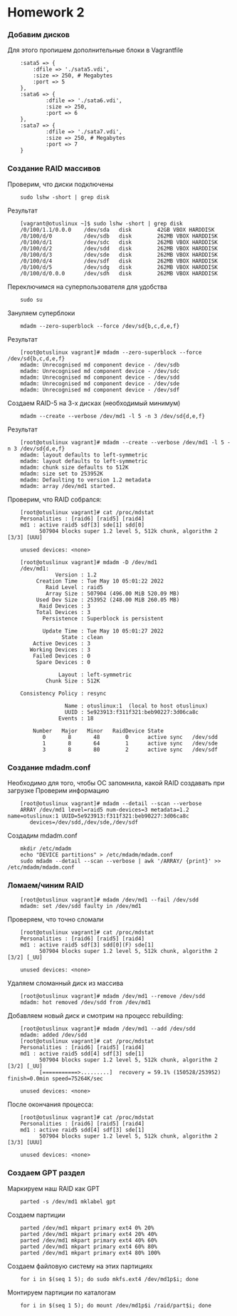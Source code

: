 # **Homework 2**

### **Добавим дисков**
Для этого пропишем дополнительные блоки в Vagrantfile
```
    :sata5 => {
        :dfile => './sata5.vdi',
        :size => 250, # Megabytes
    	:port => 5
    },
    :sata6 => {
            :dfile => './sata6.vdi',
            :size => 250,
            :port => 6
    },
    :sata7 => {
            :dfile => './sata7.vdi',
            :size => 250, # Megabytes
            :port => 7
    }
```
### **Создание RAID массивов**
Проверим, что диски подключены
```
    sudo lshw -short | grep disk
```
Результат
```
    [vagrant@otuslinux ~]$ sudo lshw -short | grep disk
    /0/100/1.1/0.0.0    /dev/sda   disk        42GB VBOX HARDDISK
    /0/100/d/0          /dev/sdb   disk        262MB VBOX HARDDISK
    /0/100/d/1          /dev/sdc   disk        262MB VBOX HARDDISK
    /0/100/d/2          /dev/sdd   disk        262MB VBOX HARDDISK
    /0/100/d/3          /dev/sde   disk        262MB VBOX HARDDISK
    /0/100/d/4          /dev/sdf   disk        262MB VBOX HARDDISK
    /0/100/d/5          /dev/sdg   disk        262MB VBOX HARDDISK
    /0/100/d/0.0.0      /dev/sdh   disk        262MB VBOX HARDDISK
```
Переключимся на суперпользователя для удобства
```
    sudo su
```
Зануляем суперблоки
```
    mdadm --zero-superblock --force /dev/sd{b,c,d,e,f}
```
Результат
```
    [root@otuslinux vagrant]# mdadm --zero-superblock --force /dev/sd{b,c,d,e,f}
    mdadm: Unrecognised md component device - /dev/sdb
    mdadm: Unrecognised md component device - /dev/sdc
    mdadm: Unrecognised md component device - /dev/sdd
    mdadm: Unrecognised md component device - /dev/sde
    mdadm: Unrecognised md component device - /dev/sdf

```
Создаем RAID-5 на 3-х дисках (необходимый минимум)
```
    mdadm --create --verbose /dev/md1 -l 5 -n 3 /dev/sd{d,e,f}
```
Результат
```
    [root@otuslinux vagrant]# mdadm --create --verbose /dev/md1 -l 5 -n 3 /dev/sd{d,e,f}
    mdadm: layout defaults to left-symmetric
    mdadm: layout defaults to left-symmetric
    mdadm: chunk size defaults to 512K
    mdadm: size set to 253952K
    mdadm: Defaulting to version 1.2 metadata
    mdadm: array /dev/md1 started.
```
Проверим, что RAID собрался:
```
    [root@otuslinux vagrant]# cat /proc/mdstat
    Personalities : [raid6] [raid5] [raid4]
    md1 : active raid5 sdf[3] sde[1] sdd[0]
          507904 blocks super 1.2 level 5, 512k chunk, algorithm 2 [3/3] [UUU]
    
    unused devices: <none>
```
```
    [root@otuslinux vagrant]# mdadm -D /dev/md1
    /dev/md1:
               Version : 1.2
         Creation Time : Tue May 10 05:01:22 2022
            Raid Level : raid5
            Array Size : 507904 (496.00 MiB 520.09 MB)
         Used Dev Size : 253952 (248.00 MiB 260.05 MB)
          Raid Devices : 3
         Total Devices : 3
           Persistence : Superblock is persistent
    
           Update Time : Tue May 10 05:01:27 2022
                 State : clean
        Active Devices : 3
       Working Devices : 3
        Failed Devices : 0
         Spare Devices : 0
    
                Layout : left-symmetric
            Chunk Size : 512K
    
    Consistency Policy : resync
    
                  Name : otuslinux:1  (local to host otuslinux)
                  UUID : 5e923913:f311f321:beb90227:3d06ca8c
                Events : 18
    
        Number   Major   Minor   RaidDevice State
           0       8       48        0      active sync   /dev/sdd
           1       8       64        1      active sync   /dev/sde
           3       8       80        2      active sync   /dev/sdf
```
### **Создание mdadm.conf**
Необходимо для того, чтобы ОС запомнила, какой RAID создавать при загрузке
Проверим информацию
```
    [root@otuslinux vagrant]# mdadm --detail --scan --verbose
    ARRAY /dev/md1 level=raid5 num-devices=3 metadata=1.2 name=otuslinux:1 UUID=5e923913:f311f321:beb90227:3d06ca8c
       devices=/dev/sdd,/dev/sde,/dev/sdf
```
Создадим mdadm.conf
```
    mkdir /etc/mdadm
    echo "DEVICE partitions" > /etc/mdadm/mdadm.conf
    sudo mdadm --detail --scan --verbose | awk '/ARRAY/ {print}' >> /etc/mdadm/mdadm.conf   
```
### **Ломаем/чиним RAID**
```
    [root@otuslinux vagrant]# mdadm /dev/md1 --fail /dev/sdd
    mdadm: set /dev/sdd faulty in /dev/md1
```
Проверяем, что точно сломали
```
    [root@otuslinux vagrant]# cat /proc/mdstat
    Personalities : [raid6] [raid5] [raid4]
    md1 : active raid5 sdf[3] sdd[0](F) sde[1]
          507904 blocks super 1.2 level 5, 512k chunk, algorithm 2 [3/2] [_UU]
    
    unused devices: <none>
```
Удаляем сломанный диск из массива
```
    [root@otuslinux vagrant]# mdadm /dev/md1 --remove /dev/sdd
    mdadm: hot removed /dev/sdd from /dev/md1
```
Добавляем новый диск и смотрим на процесс rebuilding:
```
    [root@otuslinux vagrant]# mdadm /dev/md1 --add /dev/sdd
    mdadm: added /dev/sdd
    [root@otuslinux vagrant]# cat /proc/mdstat
    Personalities : [raid6] [raid5] [raid4]
    md1 : active raid5 sdd[4] sdf[3] sde[1]
          507904 blocks super 1.2 level 5, 512k chunk, algorithm 2 [3/2] [_UU]
          [===========>.........]  recovery = 59.1% (150528/253952) finish=0.0min speed=75264K/sec
    
    unused devices: <none>
```
После окончания процесса:
```
    [root@otuslinux vagrant]# cat /proc/mdstat
    Personalities : [raid6] [raid5] [raid4]
    md1 : active raid5 sdd[4] sdf[3] sde[1]
          507904 blocks super 1.2 level 5, 512k chunk, algorithm 2 [3/3] [UUU]
    
    unused devices: <none>
```
### **Создаем GPT раздел**
Маркируем наш RAID как GPT
```
    parted -s /dev/md1 mklabel gpt
```
Создаем партиции
```
    parted /dev/md1 mkpart primary ext4 0% 20%
    parted /dev/md1 mkpart primary ext4 20% 40%
    parted /dev/md1 mkpart primary ext4 40% 60%
    parted /dev/md1 mkpart primary ext4 60% 80%
    parted /dev/md1 mkpart primary ext4 80% 100%
```
Создаем файловую систему на этих партициях
```
    for i in $(seq 1 5); do sudo mkfs.ext4 /dev/md1p$i; done
```
Монтируем партиции по каталогам
```
    for i in $(seq 1 5); do mount /dev/md1p$i /raid/part$i; done
```
